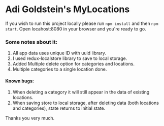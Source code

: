 # Adi Goldstein's MyLocations

If you wish to run this project locally please run `npm install` and then `npm start`. 
Open locahost:8080 in your browser and you're ready to go.
### Some notes about it:

1. All app data uses unique ID with uuid library.
1. I used redux-localstore library to save to local storage.
1. Added Multiple delete option for categories and locations.  
1. Multiple categories to a single location done. 



#### Known bugs:

1. When deleting a category it will still appear in the data of existing locations.
2. When saving store to local storage, after deleting data (both locations and categories), state returns to initial state. 

Thanks you very much. 
